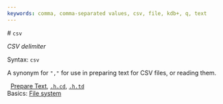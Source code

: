 ```yaml
---
keywords: comma, comma-separated values, csv, file, kdb+, q, text
---
```


# `csv`

_CSV delimiter_


Syntax: `csv` 

A synonym for `","` for use in preparing text for CSV files, or reading them. 

<i class="far fa-hand-point-right"></i> 
[Prepare Text](file-text.md#prepare-text),
[`.h.cd`](doth.md#hcd-csv-from-data), 
[`.h.td`](doth.md#htd-tsv)  
Basics: [File system](../basics/files.md)

